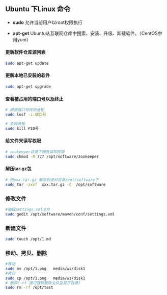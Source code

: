 ## Ubuntu 下Linux 命令

+ **sudo**
允许当前用户以root权限执行

+ **apt-get**
Ubuntu从互联网仓库中搜索、安装、升级、卸载软件。（CentOS中用yum）

#### 更新软件仓库源列表
````sh
sudo apt-get update
````
#### 更新本地已安装的软件
````sh
sudo apt-get upgrade
````

#### 查看被占用的端口号以及终止
````sh
# 根据端口号找到进程
sudo losf -i:端口号

# 杀掉进程
sudo kill PID号
````
#### 给文件夹读写权限
````sh
# zookeeper目录下拥有读写权限
sudo chmod -R 777 /opt/software/zookeeper
````
#### 解压tar.gz包
````sh
# 把xxx.tar.gz 解压到绝对目录/opt/software下
sudo tar -zxvf  xxx.tar.gz -C  /opt/software
````

### 修改文件
````sh
#编辑settings.xml文件
sudo gedit /opt/software/maven/conf/settings.xml
````

### 新建文件
````sh
sudo touch /opt/1.md
````

### 移动、拷贝、删除
````sh
#移动
sudo mv /opt/1.png   media/ws/disk1
#拷贝
sudo cp /opt/1.png   media/ws/disk1
# 删除(-rf 递归强制删除文件及其子目录)
sudo rm -rf /opt/test
````


